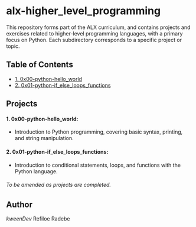 # alx-higher_level_programming

This repository forms part of the ALX curriculum, and contains projects and exercises related to higher-level programming languages, with a primary focus on Python. Each subdirectory corresponds to a specific project or topic.

## Table of Contents

- [1. 0x00-python-hello_world](#https://github.com/kweenDev/alx-higher_level_programming/tree/main/0x00-python-hello_world)
- [2. 0x01-python-if_else_loops_functions](#https://github.com/kweenDev/alx-higher_level_programming/tree/main/0x01-python-python-if_else_loops_functions)

## Projects

#### 1. 0x00-python-hello_world:
- Introduction to Python programming, covering basic syntax, printing, and string manipulation.

#### 2. 0x01-python-if_else_loops_functions:
- Introduction to conditional statements, loops, and functions with the Python language.

###### To be amended as projects are completed.

## Author
_kweenDev_
Refiloe Radebe
